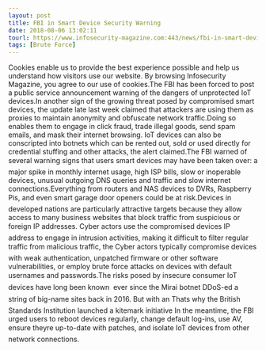 ```yaml
---
layout: post
title: FBI in Smart Device Security Warning
date: 2018-08-06 13:02:11
tourl: https://www.infosecurity-magazine.com:443/news/fbi-in-smart-device-security/
tags: [Brute Force]
---
```

Cookies enable us to provide the best experience possible and help us understand how visitors use our website. By browsing Infosecurity Magazine, you agree to our use of cookies.The FBI has been forced to post a public service announcement warning of the dangers of unprotected IoT devices.In another sign of the growing threat posed by compromised smart devices, the update late last week claimed that attackers are using them as proxies to maintain anonymity and obfuscate network traffic.Doing so enables them to engage in click fraud, trade illegal goods, send spam emails, and mask their internet browsing. IoT devices can also be conscripted into botnets which can be rented out, sold or used directly for credential stuffing and other attacks, the alert claimed.The FBI warned of several warning signs that users smart devices may have been taken over: a major spike in monthly internet usage, high ISP bills, slow or inoperable devices, unusual outgoing DNS queries and traffic and slow internet connections.Everything from routers and NAS devices to DVRs, Raspberry Pis, and even smart garage door openers could be at risk.Devices in developed nations are particularly attractive targets because they allow access to many business websites that block traffic from suspicious or foreign IP addresses. Cyber actors use the compromised devices IP address to engage in intrusion activities, making it difficult to filter regular traffic from malicious traffic, the Cyber actors typically compromise devices with weak authentication, unpatched firmware or other software vulnerabilities, or employ brute force attacks on devices with default usernames and passwords.The risks posed by insecure consumer IoT devices have long been known  ever since the Mirai botnet DDoS-ed a string of big-name sites back in 2016. But with an Thats why the British Standards Institution launched a kitemark initiative In the meantime, the FBI urged users to reboot devices regularly, change default log-ins, use AV, ensure theyre up-to-date with patches, and isolate IoT devices from other network connections.